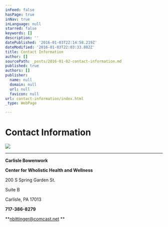 ```yaml
---
inFeed: false
hasPage: true
inNav: true
inLanguage: null
starred: false
keywords: []
description: ''
datePublished: '2016-01-03T22:14:58.219Z'
dateModified: '2016-01-03T22:03:33.882Z'
title: Contact Information
author: []
sourcePath: _posts/2016-01-02-contact-information.md
published: true
authors: []
publisher:
  name: null
  domain: null
  url: null
  favicon: null
url: contact-information/index.html
_type: WebPage

---
```

# Contact Information
![](https://the-grid-user-content.s3-us-west-2.amazonaws.com/82d60b10-93d7-4cbb-be34-18252c453ca1.jpg)

****

**Carlisle Bowenwork**

**Center for Wholistic Health and Wellness**

200  S Spring Garden St.

Suite B

Carlisle, PA 17013

**717-386-8279**

**nbittinger@comcast.net **